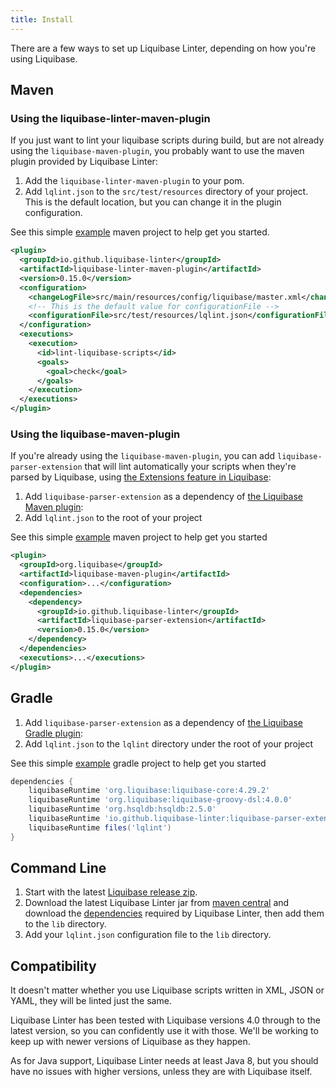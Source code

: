 ```yaml
---
title: Install
---
```


There are a few ways to set up Liquibase Linter, depending on how you're using Liquibase.

## Maven

### Using the liquibase-linter-maven-plugin

If you just want to lint your liquibase scripts during build, but are not already using the `liquibase-maven-plugin`, you probably want to use the maven plugin provided by Liquibase Linter:

1. Add the `liquibase-linter-maven-plugin` to your pom.
2. Add `lqlint.json` to the `src/test/resources` directory of your project. This is the default location, but you can change it in the plugin configuration.

See this simple [example](https://github.com/liquibase-linter/liquibase-linter/tree/main/examples/liquibase-linter-maven-plugin) maven project to help get you started.

```xml
<plugin>
  <groupId>io.github.liquibase-linter</groupId>
  <artifactId>liquibase-linter-maven-plugin</artifactId>
  <version>0.15.0</version>
  <configuration>
    <changeLogFile>src/main/resources/config/liquibase/master.xml</changeLogFile>
    <!-- This is the default value for configurationFile -->
    <configurationFile>src/test/resources/lqlint.json</configurationFile>
  </configuration>
  <executions>
    <execution>
      <id>lint-liquibase-scripts</id>
      <goals>
        <goal>check</goal>
      </goals>
    </execution>
  </executions>
</plugin>
```

### Using the liquibase-maven-plugin

If you're already using the `liquibase-maven-plugin`, you can add `liquibase-parser-extension` that will lint automatically your scripts when they're parsed by Liquibase, using [the Extensions feature in Liquibase](https://contribute.liquibase.com/extensions-integrations/extensions-overview/):

1. Add `liquibase-parser-extension` as a dependency of [the Liquibase Maven plugin](https://docs.liquibase.com/tools-integrations/maven/home.html):
2. Add `lqlint.json` to the root of your project

See this simple [example](https://github.com/liquibase-linter/liquibase-linter/tree/main/examples/liquibase-maven-plugin) maven project to help get you started

```xml
<plugin>
  <groupId>org.liquibase</groupId>
  <artifactId>liquibase-maven-plugin</artifactId>
  <configuration>...</configuration>
  <dependencies>
    <dependency>
      <groupId>io.github.liquibase-linter</groupId>
      <artifactId>liquibase-parser-extension</artifactId>
      <version>0.15.0</version>
    </dependency>
  </dependencies>
  <executions>...</executions>
</plugin>
```

## Gradle

1. Add `liquibase-parser-extension` as a dependency of [the Liquibase Gradle plugin](https://github.com/liquibase/liquibase-gradle-plugin):
2. Add `lqlint.json` to the `lqlint` directory under the root of your project

See this simple [example](https://github.com/liquibase-linter/liquibase-linter/tree/main/examples/gradle) gradle project to help get you started

```groovy
dependencies {
    liquibaseRuntime 'org.liquibase:liquibase-core:4.29.2'
    liquibaseRuntime 'org.liquibase:liquibase-groovy-dsl:4.0.0'
    liquibaseRuntime 'org.hsqldb:hsqldb:2.5.0'
    liquibaseRuntime 'io.github.liquibase-linter:liquibase-parser-extension:0.15.0'
    liquibaseRuntime files('lqlint')
}
```

## Command Line

1. Start with the latest [Liquibase release zip](https://github.com/liquibase/liquibase/releases/).
2. Download the latest Liquibase Linter jar from [maven central](https://repo1.maven.org/maven2/io/github/liquibase-linter/) and download
   the [dependencies](https://mvnrepository.com/artifact/io.github.liquibase-linter/liquibase-linter) required by Liquibase Linter, then add them to
   the `lib` directory.
3. Add your `lqlint.json` configuration file to the `lib` directory.

## Compatibility

It doesn't matter whether you use Liquibase scripts written in XML, JSON or YAML, they will be linted just the same.

Liquibase Linter has been tested with Liquibase versions 4.0 through to the latest version, so you can confidently use it with those. We'll be working to keep up with newer versions of Liquibase as they happen.

As for Java support, Liquibase Linter needs at least Java 8, but you should have no issues with higher versions, unless they are with Liquibase itself.
